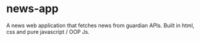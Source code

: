 # news-app
A news web application that fetches news from guardian APIs. Built in html, css and pure javascript / OOP Js.

